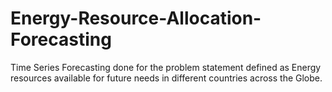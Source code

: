 # Energy-Resource-Allocation-Forecasting
Time Series Forecasting done for the problem statement defined as Energy resources available for future needs in different countries across the Globe.
